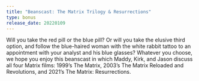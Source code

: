 ```yaml
---
title: "Beanscast: The Matrix Trilogy & Resurrections"
type: bonus
release_date: 20220109
---
```

Will you take the red pill or the blue pill? Or will you take the elusive third option, and follow the blue-haired woman with the white rabbit tattoo to an appointment with your analyst and his blue glasses? Whatever you choose, we hope you enjoy this beanscast in which Maddy, Kirk, and Jason discuss all four Matrix films: 1999’s The Matrix, 2003’s The Matrix Reloaded and Revolutions, and 2021’s The Matrix: Resurrections.